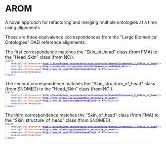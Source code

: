 # AROM
A novel approach for refactoring and merging multiple ontologies at a time using alignments

These are three equivalence correspondences from the "Large Biomedical Ontologies" OAEI reference alignments.

The first correspondence matches the "Skin_of_head" class (from FMA) to the "Head_Skin" class (from NCI).
![FMA-NCI alignment](https://github.com/inesosman/AROM/blob/master/Figures/FMA-NCI.png)

The second correspondence matches the "Skin_structure_of_head" class (from SNOMED) to the "Head_Skin" class (from NCI).
![SNOMED-NCI alignment](https://github.com/inesosman/AROM/blob/master/Figures/FMA-SNOMED.png)

The third correspondence matches the "Skin_of_head" class (from FMA) to the "Skin_structure_of_head" class (from SNOMED).
![FMA-SNOMED alignment](https://github.com/inesosman/AROM/blob/master/Figures/FMA-SNOMED.png)
